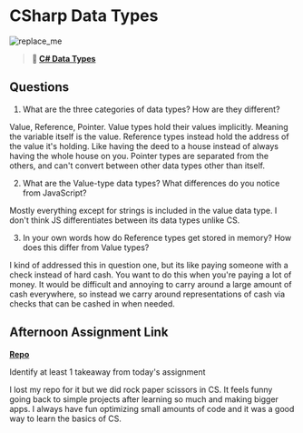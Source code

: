 # CSharp Data Types

![replace_me](https://codeworks.blob.core.windows.net/public/assets/img/illustrations/placeholder.svg)

> **📖 [C# Data Types](https://codeworksacademy.com/fs-student-guide/resources/wk10/01-CSharp-Generics)**

## Questions

1. What are the three categories of data types? How are they different?

Value, Reference, Pointer.
Value types hold their values implicitly. Meaning the variable itself is the value.
Reference types instead hold the address of the value it's holding. Like having the deed to a house instead of always having the whole house on you.
Pointer types are separated from the others, and can't convert between other data types other than itself.

2. What are the Value-type data types? What differences do you notice from JavaScript?

Mostly everything except for strings is included in the value data type. I don't think JS differentiates between its data types unlike CS.

3. In your own words how do Reference types get stored in memory? How does this differ from Value types?

I kind of addressed this in question one, but its like paying someone with a check instead of hard cash. You want to do this when you're paying a lot of money.
It would be difficult and annoying to carry around a large amount of cash everywhere, so instead we carry around representations of cash via checks that can be cashed in when needed.


## Afternoon Assignment Link

**[Repo](https://github.com/JustinBrower/gregslist_dotnet)**

Identify at least 1 takeaway from today's assignment

I lost my repo for it but we did rock paper scissors in CS. It feels funny going back to simple projects after learning so much and making bigger apps. I always have fun optimizing small amounts of code and it was a good way to learn the basics of CS.
